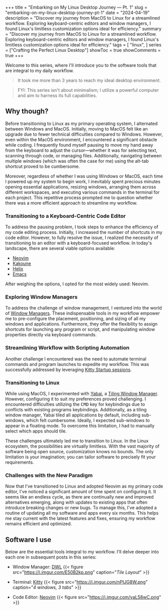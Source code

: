 +++
title = "Embarking on My Linux Desktop Journey — Pt. 1"
slug = "embarking-on-my-linux-desktop-journey-pt-1"
date = "2024-04-19"
description = "Discover my journey from MacOS to Linux for a streamlined workflow. Exploring keyboard-centric editors and window managers, I found Linux's limitless customization options ideal for efficiency."
summary = "Discover my journey from MacOS to Linux for a streamlined workflow. Exploring keyboard-centric editors and window managers, I found Linux's limitless customization options ideal for efficiency."
tags = [
  "linux",
]
series = ["Crafting the Perfect Linux Desktop"]
showToc = true
showComments = true
+++

Welcome to this series, where I'll introduce you to the software tools that are integral to my daily workflow.

> It took me more than 3 years to reach my ideal desktop environment.

> FYI: This series isn't about minimalism; I utilize a powerful computer and aim to harness its full capabilities.

## Why though?

Before transitioning to Linux as my primary operating system, I alternated between Windows and MacOS. Initially, moving to MacOS felt like an upgrade due to fewer technical difficulties compared to Windows. However, even within the MacOS environment, I encountered a significant obstacle while coding. I frequently found myself pausing to move my hand away from the keyboard to adjust the cursor—whether it was for selecting text, scanning through code, or managing files. Additionally, navigating between multiple windows (which was often the case for me) using the alt-tab shortcut proved to be cumbersome.

Moreover, regardless of whether I was using Windows or MacOS, each time I powered up my system to begin work, I inevitably spent precious minutes opening essential applications, resizing windows, arranging them across different workspaces, and executing various commands in the terminal for each project. This repetitive process prompted me to question whether there was a more efficient approach to streamline my workflow.

### Transitioning to a Keyboard-Centric Code Editor

To address the pausing problem, I took steps to enhance the efficiency of my code editing process. Initially, I increased the number of shortcuts in my code editor. However, to fully resolve the issue, I realized the necessity of transitioning to an editor with a keyboard-focused workflow. In today's landscape, there are several viable options available:

- [Neovim](https://github.com/neovim/neovim)
- [Kakoune](https://github.com/mawww/kakoune)
- [Helix](https://github.com/helix-editor/helix)
- [Emacs](https://www.gnu.org/software/emacs/)

After weighing the options, I opted for the most widely used: Neovim.

### Exploring Window Managers

To address the challenge of window management, I ventured into the world of [Window Managers](https://en.wikipedia.org/wiki/Window_manager). These indispensable tools in my workflow empower me to pre-configure the placement, positioning, and sizing of all my windows and applications. Furthermore, they offer the flexibility to assign shortcuts for launching any program or script, and manipulating window properties directly via keyboard commands.

### Streamlining Workflow with Scripting Automation

Another challenge I encountered was the need to automate terminal commands and program launches to expedite my workflow. This was successfully addressed by leveraging [Kitty Startup sessions](https://sw.kovidgoyal.net/kitty/overview/#startup-sessions).

### Transitioning to Linux

While using MacOS, I experimented with [Yabai](https://github.com/koekeishiya/yabai), a [Tiling Window Manager](https://en.wikipedia.org/wiki/Tiling_window_manager). However, configuring it to suit my preferences proved challenging. I encountered difficulties utilizing the <kbd>CMD</kbd> key for keybindings due to conflicts with existing programs keybindings. Additionally, as a tiling window manager, Yabai tiled all applications by default, including sub-windows, which felt cumbersome. Ideally, I expected sub-windows to appear in a floating mode. To overcome this limitation, I had to manually select which apps should tile.

These challenges ultimately led me to transition to Linux. In the Linux ecosystem, the possibilities are virtually limitless. With the vast majority of software being open source, customization knows no bounds. The only limitation is your imagination; you can tailor software to precisely fit your requirements.

### Challenges with the New Paradigm

Now that I've transitioned to Linux and adopted Neovim as my primary code editor, I've noticed a significant amount of time spent on configuring it. It seems like an endless cycle, as there are continually new and improved alternatives emerging, along with updates to existing apps that often introduce breaking changes or new bugs. To manage this, I've adopted a routine of updating all my software and apps every six months. This helps me stay current with the latest features and fixes, ensuring my workflow remains efficient and optimized.

## Software I use

Below are the essential tools integral to my workflow. I'll delve deeper into each one in subsequent posts in this series:

- Window Manager: [DWL](https://codeberg.org/dwl/dwl)
  {{< figure src="https://i.imgur.com/E50B2kp.png" caption="*Tile Layout*" >}}

- Terminal: [Kitty](https://github.com/kovidgoyal/kitty)
  {{< figure src="https://i.imgur.com/nPIJG8W.png" caption="*4 windows, 3 tabs*" >}}

- Code Editor: [Neovim](https://github.com/neovim/neovim)
  {{< figure src="https://i.imgur.com/yaL58wC.png" >}}
